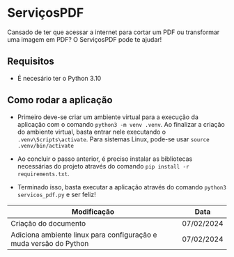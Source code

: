 # ServiçosPDF

Cansado de ter que acessar a internet para cortar um PDF ou transformar uma imagem em PDF? O ServiçosPDF pode te ajudar! 

## Requisitos
* É necesário ter o Python 3.10

## Como rodar a aplicação
* Primeiro deve-se criar um ambiente virtual para a execução da aplicação com o comando `python3 -m venv .venv`. Ao finalizar a criação do ambiente virtual, basta entrar nele executando o `.venv\Scripts\activate`. Para sistemas Linux, pode-se usar `source .venv/bin/activate`

* Ao concluir o passo anterior, é preciso instalar as bibliotecas necessárias do projeto através do comando `pip install -r requirements.txt`.

* Terminado isso, basta executar a aplicação através do comando `python3 servicos_pdf.py` e ser feliz!


| Modificação | Data |
|----- | ----- |
| Criação do documento | 07/02/2024 |
| Adiciona ambiente linux para configuração e muda versão do Python | 07/02/2024 |